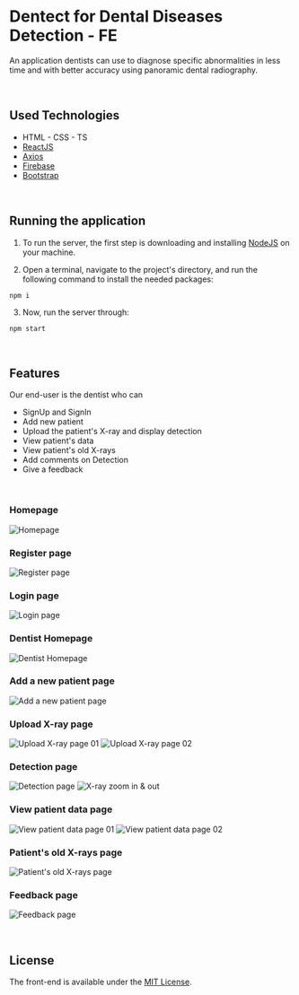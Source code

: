 # Dentect for Dental Diseases Detection - FE
An application dentists can use to diagnose specific abnormalities in less time and with better accuracy using panoramic dental radiography.

<br/>

## Used Technologies
* HTML - CSS - TS
* [ReactJS](https://react.dev/)
* [Axios](https://axios-http.com/)
* [Firebase](https://firebase.google.com/)
* [Bootstrap](https://getbootstrap.com/)

<br/>

## Running the application
1. To run the server, the first step is downloading and installing [NodeJS](https://nodejs.org/en/download) on your machine. <br/>

2. Open a terminal, navigate to the project's directory, and run the following command to install the needed packages:
```
npm i
```

3. Now, run the server through:
```
npm start
```

<br/>

## Features
Our end-user is the dentist who can

* SignUp and SignIn
* Add new patient
* Upload the patient's X-ray and display detection
* View patient's data
* View patient's old X-rays
* Add comments on Detection
* Give a feedback

<br/>

### Homepage
![Homepage](https://github.com/Dentect/dental-diseases-detection-frontend/assets/75479353/68032360-8357-4768-9f1e-d62c0cde25eb "Homepage")

### Register page
![Register page](https://github.com/Dentect/dental-diseases-detection-frontend/assets/75479353/a2996c2d-9c8b-412a-ae83-686ac41be1bb "Register page")

### Login page
![Login page](https://github.com/Dentect/dental-diseases-detection-frontend/assets/75479353/18beff2d-a5c9-4f70-8bba-fea96a32f370 "Login page")

### Dentist Homepage
![Dentist Homepage](https://github.com/Dentect/dental-diseases-detection-frontend/assets/75479353/c3a5a06f-a78b-4fbc-a880-90da4e6a18b9 "Dentist Homepage")

### Add a new patient page
![Add a new patient page](https://github.com/Dentect/dental-diseases-detection-frontend/assets/75479353/42b962cd-2562-4f1f-addf-017ef9ece064 "Add a new patient page")

### Upload X-ray page
![Upload X-ray page 01](https://github.com/Dentect/dental-diseases-detection-frontend/assets/75479353/1de5ca24-fdf1-469b-9ed0-e222bc1184ed "Upload X-ray page 01")
![Upload X-ray page 02](https://github.com/Dentect/dental-diseases-detection-frontend/assets/75479353/e6cb5f58-dd39-44e7-8ce0-70d2110c4ed8 "Upload X-ray page 02")

### Detection page
![Detection page](https://github.com/Dentect/dental-diseases-detection-frontend/assets/75479353/d8a902eb-4f8f-478f-87c9-815091f31d67 "Detection page")
![X-ray zoom in & out](https://github.com/Dentect/dental-diseases-detection-frontend/assets/75479353/6275b26d-f191-4f4d-a8fd-eb7c5f167121 "X-ray zoom in & out")

### View patient data page
![View patient data page 01](https://github.com/Dentect/dental-diseases-detection-frontend/assets/75479353/408fe82e-f0b3-4f69-a2ba-57d3981441e9 "View patient data page 01")
![View patient data page 02](https://github.com/Dentect/dental-diseases-detection-frontend/assets/75479353/389fec6a-d692-4b75-ad31-69555cae7546 "View patient data page 02")

### Patient's old X-rays page
![Patient's old X-rays page](https://github.com/Dentect/dental-diseases-detection-frontend/assets/75479353/c55a581e-ff94-4891-b529-d363e48262f4 "Patient's old X-rays page")

### Feedback page
![Feedback page](https://github.com/Dentect/dental-diseases-detection-frontend/assets/75479353/c829875b-ebb4-485d-96d8-e1bc52edbb17 "Feedback page")

<br/>

## License
The front-end is available under the [MIT License](https://github.com/Dentect/dental-diseases-detection-frontend/blob/main/LICENSE).
